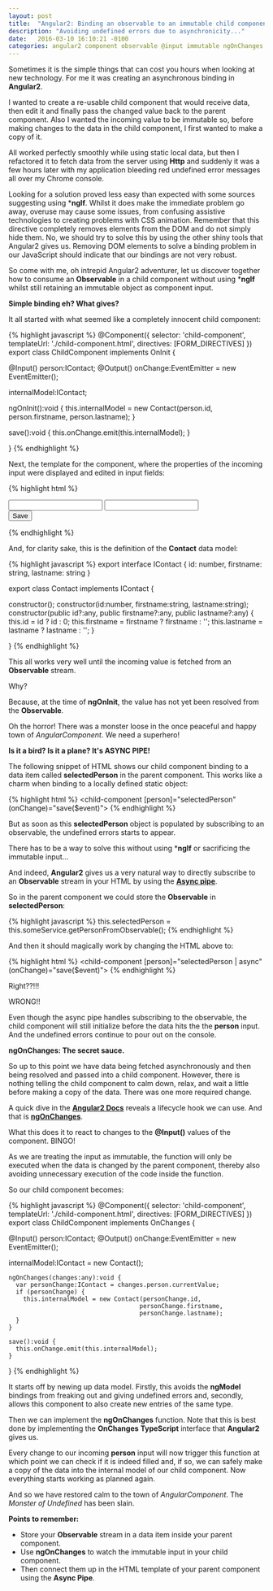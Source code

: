 ```yaml
---
layout: post
title:  "Angular2: Binding an observable to an immutable child component input."
description: "Avoiding undefined errors due to asynchronicity..."
date:   2016-03-10 16:10:21 -0100
categories: angular2 component observable @input immutable ngOnChanges async pipe
---
```


Sometimes it is the simple things that can cost you hours when looking at new technology. For me it was creating an asynchronous
binding in **Angular2**.

I wanted to create a re-usable child component that would receive data, then edit it and finally pass the changed value back to the 
parent component. Also I wanted the incoming value to be immutable so, before making changes to the data in the child
component, I first wanted to make a copy of it.

All worked perfectly smoothly while using static local data, but then I refactored it to fetch data from the server
using **Http** and suddenly it was a few hours later with my application bleeding red undefined error messages all over my
Chrome console.

Looking for a solution proved less easy than expected with some sources suggesting using ***ngIf**. Whilst it does make the 
immediate problem go away, overuse may cause some issues, from 
confusing assistive technologies to creating problems with CSS animation. Remember that this directive completely 
removes elements from the DOM and do not simply hide them. No, we should try to solve this by using the other shiny tools 
that Angular2 gives us. Removing DOM elements to solve a binding problem in our JavaScript should indicate that our
bindings are not very robust.

So come with me, oh intrepid Angular2 adventurer, let us discover together how to consume an **Observable** in a child component
without using ***ngIf** whilst still retaining an immutable object as component input.

**Simple binding eh? What gives?** 

It all started with what seemed like a completely innocent child component:

{% highlight javascript %}
@Component({
  selector: 'child-component',
  templateUrl: './child-component.html',
  directives: [FORM_DIRECTIVES]
})
export class ChildComponent implements OnInit {

  @Input() person:IContact;
  @Output() onChange:EventEmitter<IContact> = new EventEmitter();

  internalModel:IContact;

  ngOnInit():void {
      this.internalModel = new Contact(person.id, 
                                       person.firstname, 
                                       person.lastname);
  }

  save():void {
    this.onChange.emit(this.internalModel);
  }

}
{% endhighlight %}

Next, the template for the component, where the properties of the incoming input were displayed and edited in
input fields:

{% highlight html %}
<form (submit)="save()">
  <div>
      <input [(ngModel)]="internalModel.firstname">
      <input [(ngModel)]="internalModel.lastname">
  </div>
  <button type="submit">Save</button>
</form>
{% endhighlight %}

And, for clarity sake, this is the definition of the **Contact** data model:

{% highlight javascript %}
export interface IContact {
  id: number,
  firstname: string,
  lastname: string
}

export class Contact implements IContact {

  constructor();
  constructor(id:number, firstname:string, lastname:string);
  constructor(public id?:any, public firstname?:any, public lastname?:any) {
    this.id = id ? id : 0;
    this.firstname = firstname ? firstname : '';
    this.lastname = lastname ? lastname : '';
  }

}
{% endhighlight %}

This all works very well until the incoming value is fetched from an **Observable** stream.

Why?

Because, at the time of **ngOnInit**, the value has not yet been resolved from the **Observable**.

Oh the horror! There was a monster loose in the once peaceful and happy town of *AngularComponent*. We need a 
superhero!

**Is it a bird? Is it a plane? It's ASYNC PIPE!**

The following snippet of HTML shows our child component binding to a data item called **selectedPerson**
in the parent component. This works like a charm when binding to a locally defined static object:

{% highlight html %}
<child-component [person]="selectedPerson" 
                 (onChange)="save($event)">
</child-component>
{% endhighlight %}

But as soon as this **selectedPerson** object is populated by subscribing to an observable, the undefined
errors starts to appear.

There has to be a way to solve this without using ***ngIf** or sacrificing the immutable input... 

And indeed, **Angular2** gives us a very natural way to directly subscribe to an **Observable** stream in your HTML 
by using the <a href="https://angular.io/docs/ts/latest/guide/pipes.html" target="_blank">**Async pipe**</a>. 

So in the parent component we could store the **Observable** in **selectedPerson**:

{% highlight javascript %}
this.selectedPerson = this.someService.getPersonFromObservable();
{% endhighlight %}

And then it should magically work by changing the HTML above to:

{% highlight html %}
<child-component [person]="selectedPerson | async" 
                 (onChange)="save($event)">
</child-component>
{% endhighlight %}

Right??!!!

WRONG!!

Even though the async pipe handles subscribing to the observable, the child component will still initialize before
the data hits the the **person** input. And the undefined errors continue to pour out on the console.

**ngOnChanges: The secret sauce.**

So up to this point we have data being fetched asynchronously and then being resolved and passed into a child component. However, 
there is nothing telling the child component to calm down, relax, and wait a little before making a copy of the data. 
There was one more required change.

A quick dive in the <a href="https://angular.io/docs/ts/latest/cheatsheet.html" target="_blank">**Angular2 Docs**</a> 
reveals a lifecycle hook we can use. And that is 
<a href="https://angular.io/docs/ts/latest/api/core/OnChanges-interface.html" target="_blank">**ngOnChanges**</a>.

What this does it to react to changes to the **@Input()** values of the component. BINGO!

As we are treating the input as immutable, the function will only be executed when the data is changed 
by the parent component, thereby also avoiding unnecessary execution of the code inside the function.

So our child component becomes:

{% highlight javascript %}
@Component({
  selector: 'child-component',
  templateUrl: './child-component.html',
  directives: [FORM_DIRECTIVES]
})
export class ChildComponent implements OnChanges {

  @Input() person:IContact;
  @Output() onChange:EventEmitter<IContact> = new EventEmitter();

   internalModel:IContact = new Contact();
  
    ngOnChanges(changes:any):void {
      var personChange:IContact = changes.person.currentValue;
      if (personChange) {
        this.internalModel = new Contact(personChange.id, 
                                        personChange.firstname, 
                                        personChange.lastname);
      }
    }
  
    save():void {
      this.onChange.emit(this.internalModel);
    }

}
{% endhighlight %}

It starts off by newing up data model. Firstly, this avoids the **ngModel** bindings from freaking out
and giving undefined errors and, secondly, allows this component to also 
create new entries of the same type.

Then we can implement the **ngOnChanges** function. Note that this is best done by implementing the **OnChanges** 
**TypeScript** interface that **Angular2** gives us.

Every change to our incoming **person** input will now trigger this function at which point we can check if it is indeed 
filled and, if so, we can safely make a copy of the data into the internal model of our child component. Now everything 
starts working as planned again.

And so we have restored calm to the town of *AngularComponent*. The *Monster of Undefined* has been slain.

**Points to remember:**

* Store your **Observable** stream in a data item inside your parent component.
* Use **ngOnChanges** to watch the immutable input in your child component.
* Then connect them up in the HTML template of your parent component using the **Async Pipe**.